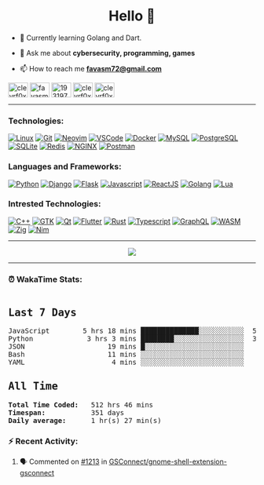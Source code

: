 <h1 align="center">Hello 👋 </h1>

- 🌱 Currently learning Golang and Dart. 

- 💬 Ask me about **cybersecurity, programming, games**

- 📫 How to reach me **favasm72@gmail.com**

<p align="left">
<a href="https://twitter.com/clevrf0x" target="blank"><img align="center" src="https://raw.githubusercontent.com/rahuldkjain/github-profile-readme-generator/master/src/images/icons/Social/twitter.svg" alt="clevrf0x" height="30" width="40" /></a>
<a href="https://linkedin.com/in/favasm72" target="blank"><img align="center" src="https://raw.githubusercontent.com/rahuldkjain/github-profile-readme-generator/master/src/images/icons/Social/linked-in-alt.svg" alt="favasm72" height="30" width="40" /></a>
<a href="https://stackoverflow.com/users/19319778" target="blank"><img align="center" src="https://raw.githubusercontent.com/rahuldkjain/github-profile-readme-generator/master/src/images/icons/Social/stack-overflow.svg" alt="19319778" height="30" width="40" /></a>
<a href="https://instagram.com/clevrf0x" target="blank"><img align="center" src="https://raw.githubusercontent.com/rahuldkjain/github-profile-readme-generator/master/src/images/icons/Social/instagram.svg" alt="clevrf0x" height="30" width="40" /></a>
<a href="https://www.hackerrank.com/clevrf0x" target="blank"><img align="center" src="https://raw.githubusercontent.com/rahuldkjain/github-profile-readme-generator/master/src/images/icons/Social/hackerrank.svg" alt="clevrf0x" height="30" width="40" /></a>
</p>

<hr>

<h3 align="left">Technologies:</h3>
<p align="left">

[![Linux](https://skillicons.dev/icons?i=linux)](https://en.wikipedia.org/wiki/Linux/)
[![Git](https://skillicons.dev/icons?i=git)](https://git-scm.com/)
[![Neovim](https://skillicons.dev/icons?i=neovim)](https://neovim.io/)
[![VSCode](https://skillicons.dev/icons?i=vscode)](https://code.visualstudio.com/)
[![Docker](https://skillicons.dev/icons?i=docker)](https://www.docker.com/)
[![MySQL](https://skillicons.dev/icons?i=mysql)](https://www.mysql.com/)
[![PostgreSQL](https://skillicons.dev/icons?i=postgres)](https://www.postgresql.org/)
[![SQLite](https://skillicons.dev/icons?i=sqlite)](https://www.sqlite.org/index.html)
[![Redis](https://skillicons.dev/icons?i=redis)](https://redis.io/)
[![NGINX](https://skillicons.dev/icons?i=nginx)](https://www.nginx.com/)
[![Postman](https://skillicons.dev/icons?i=postman)](https://www.postman.com/)

<h3 align="left">Languages and Frameworks:</h3>
<p align="left">
  
[![Python](https://skillicons.dev/icons?i=python)](https://www.python.org/)
[![Django](https://skillicons.dev/icons?i=django)](https://www.djangoproject.com/)
[![Flask](https://skillicons.dev/icons?i=flask)](https://flask.palletsprojects.com/)
[![Javascript](https://skillicons.dev/icons?i=javascript)](https://developer.mozilla.org/en-US/docs/Web/JavaScript/)
[![ReactJS](https://skillicons.dev/icons?i=react)](https://react.dev/)
[![Golang](https://skillicons.dev/icons?i=go)](https://go.dev/)
[![Lua](https://skillicons.dev/icons?i=lua)](https://www.lua.org/)

<h3 align="left">Intrested Technologies:</h3>
<p align="left">

[![C++](https://skillicons.dev/icons?i=cpp)](https://en.wikipedia.org/wiki/C%2B%2B)
[![GTK](https://skillicons.dev/icons?i=gtk)](https://www.gtk.org/)
[![Qt](https://skillicons.dev/icons?i=qt)](https://www.qt.io/)
[![Flutter](https://skillicons.dev/icons?i=flutter)](https://flutter.dev/)
[![Rust](https://skillicons.dev/icons?i=rust)](https://www.rust-lang.org/)
[![Typescript](https://skillicons.dev/icons?i=typescript)](https://www.typescriptlang.org/)
[![GraphQL](https://skillicons.dev/icons?i=graphql)](https://graphql.org/)
[![WASM](https://skillicons.dev/icons?i=wasm)](https://webassembly.org/)
[![Zig](https://skillicons.dev/icons?i=zig)](https://ziglang.org/)
[![Nim](https://skillicons.dev/icons?i=nim)](https://nim-lang.org/)

<hr>

<p align="center">
  <img src ="https://github-readme-streak-stats.herokuapp.com?user=clevrf0x&theme=darcula&hide_border=true&background=FFFFFF00">
</p>

<hr>

### ⏰ WakaTime Stats:
<!--WakaTime-Start-->
<pre><h2>Last 7 Days</h2>JavaScript        5 hrs 18 mins ██████████████░░░░░░░░░░░  58.90 %</br>Python             3 hrs 3 mins ████████░░░░░░░░░░░░░░░░░  34.02 %</br>JSON                    19 mins █░░░░░░░░░░░░░░░░░░░░░░░░   3.65 %</br>Bash                    11 mins ░░░░░░░░░░░░░░░░░░░░░░░░░   2.04 %</br>YAML                     4 mins ░░░░░░░░░░░░░░░░░░░░░░░░░   0.80 %</br><h2>All Time</h2><strong>Total Time Coded:   </strong>512 hrs 46 mins</br><strong>Timespan:           </strong>351 days</br><strong>Daily average:      </strong>1 hr(s) 27 min(s)</pre>
<!--WakaTime-End-->

<!--START_SECTION:waka-->
<!--END_SECTION:waka-->


### :zap: Recent Activity:

<!--START_SECTION:activity-->
1. 🗣 Commented on [#1213](https://github.com/GSConnect/gnome-shell-extension-gsconnect/issues/1213#issuecomment-1967535033) in [GSConnect/gnome-shell-extension-gsconnect](https://github.com/GSConnect/gnome-shell-extension-gsconnect)
<!--END_SECTION:activity-->

